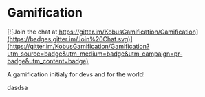 Gamification
============

[![Join the chat at https://gitter.im/KobusGamification/Gamification](https://badges.gitter.im/Join%20Chat.svg)](https://gitter.im/KobusGamification/Gamification?utm_source=badge&utm_medium=badge&utm_campaign=pr-badge&utm_content=badge)

A gamification initialy for devs and for the world!


dasdsa